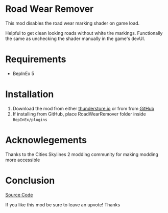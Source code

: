# Road Wear Remover

This mod disables the road wear marking shader on game load.

Helpful to get clean looking roads without white tire markings. Functionally the same as unchecking the shader manually in the game's devUI.

# Requirements
- BepInEx 5

# Installation
1) Download the mod from either [thunderstore.io](https://thunderstore.io/c/cities-skylines-ii/p/Cgameworld/RoadWearRemover) or from from [GitHub](https://github.com/Cgameworld/RoadWearRemover/releases)
2) If installing from GitHub, place RoadWearRemover folder inside `BepInEx/plugins` 

# Acknowlegements

Thanks to the Cities Skylines 2 modding community for making modding more accessible

# Conclusion

[Source Code](https://github.com/Cgameworld/RoadWearRemover/)

If you like this mod be sure to leave an upvote! Thanks